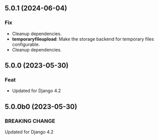 ## 5.0.1 (2024-06-04)

### Fix

- Cleanup dependencies.
- **temporaryfileupload**: Make the storage backend for temporary files configurable.
- Cleanup dependencies.

## 5.0.0 (2023-05-30)

### Feat

- Updated for Django 4.2

## 5.0.0b0 (2023-05-30)

### BREAKING CHANGE

Updated for Django 4.2
